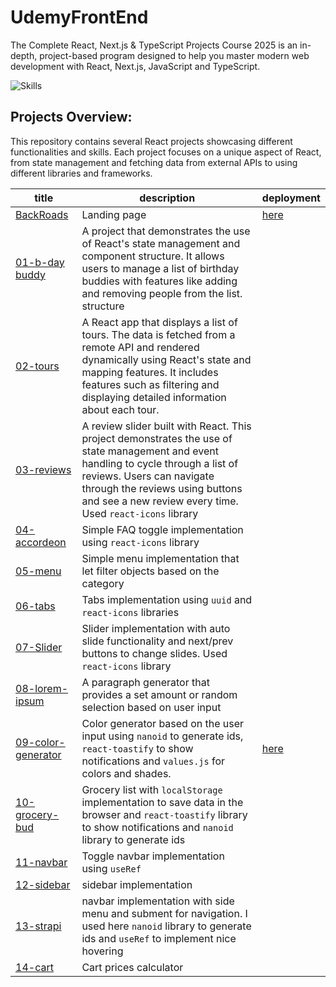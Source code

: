 # UdemyFrontEnd

The Complete React, Next.js & TypeScript Projects Course 2025 is an in-depth, project-based program designed to help you master modern web development with React, Next.js, JavaScript and TypeScript.

![Skills](https://skillicons.dev/icons?i=javascript,react)

## Projects Overview:

This repository contains several React projects showcasing different functionalities and skills. Each project focuses on a unique aspect of React, from state management and fetching data from external APIs to using different libraries and frameworks.

| title                                                            | description                                                                                                                                                                                                                                                     | deployment                                            |
| ---------------------------------------------------------------- | --------------------------------------------------------------------------------------------------------------------------------------------------------------------------------------------------------------------------------------------------------------- | ----------------------------------------------------- |
| [BackRoads](./BackRoads/)                                        | Landing page                                                                                                                                                                                                                                                    | [here](https://elaborate-tartufo-5e2355.netlify.app/) |
| [01-b-day buddy](./fundamental_projects/01-birthday-buddy/)      | A project that demonstrates the use of React's state management and component structure. It allows users to manage a list of birthday buddies with features like adding and removing people from the list. structure                                            |                                                       |
| [02-tours](./fundamental_projects/02-tours/)                     | A React app that displays a list of tours. The data is fetched from a remote API and rendered dynamically using React's state and mapping features. It includes features such as filtering and displaying detailed information about each tour.                 |
| [03-reviews](./fundamental_projects/03-reviews/)                 | A review slider built with React. This project demonstrates the use of state management and event handling to cycle through a list of reviews. Users can navigate through the reviews using buttons and see a new review every time. Used `react-icons` library |
| [04-accordeon](./fundamental_projects/04-accordeon/)             | Simple FAQ toggle implementation using `react-icons` library                                                                                                                                                                                                    |                                                       |
| [05-menu](./fundamental_projects/05-manu/)                       | Simple menu implementation that let filter objects based on the category                                                                                                                                                                                        |                                                       |
| [06-tabs](./fundamental_projects/06-tabs/)                       | Tabs implementation using `uuid` and `react-icons` libraries                                                                                                                                                                                                    |
| [07-Slider](./fundamental_projects/07-slider/)                   | Slider implementation with auto slide functionality and next/prev buttons to change slides. Used `react-icons` library                                                                                                                                          |
| [08-lorem-ipsum](./fundamental_projects/08-lorem-ipsum)          | A paragraph generator that provides a set amount or random selection based on user input                                                                                                                                                                        |                                                       |
| [09-color-generator](./fundamental_projects/09-color-generator/) | Color generator based on the user input using `nanoid` to generate ids, `react-toastify` to show notifications and `values.js` for colors and shades.                                                                                                           | [here](https://colorpaletegenerator3000.netlify.app/) |
| [10-grocery-bud](./fundamental_projects/10-grocery-bud/)         | Grocery list with `localStorage` implementation to save data in the browser and `react-toastify` library to show notifications and `nanoid` library to generate ids                                                                                             |                                                       |
| [11-navbar](./fundamental_projects/11-navbar/)                   | Toggle navbar implementation using `useRef`                                                                                                                                                                                                                     |                                                       |
| [12-sidebar](./fundamental_projects/12-sidebar/)                 | sidebar implementation                                                                                                                                                                                                                                          |                                                       |
| [13-strapi](./fundamental_projects/13-strapi/)                   | navbar implementation with side menu and subment for navigation. I used here `nanoid` library to generate ids and `useRef` to implement nice hovering                                                                                                           |
| [14-cart](./fundamental_projects/14-cart/)                       | Cart prices calculator                                                                                                                                                                                                                                          |                                                       |
